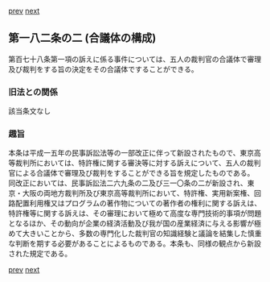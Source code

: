 [prev](/specific\markdowns\特許法\249_Mp-Ch_8-At_182.md)
[next](/specific\markdowns\特許法\251_Mp-Ch_8-At_183.md)
## 第一八二条の二 (合議体の構成)
第百七十八条第一項の訴えに係る事件については、五人の裁判官の合議体で審理及び裁判をする旨の決定をその合議体ですることができる。

### 旧法との関係
該当条文なし

### 趣旨
本条は平成一五年の民事訴訟法等の一部改正に伴って新設されたもので、東京高等裁判所においては、特許権に関する審決等に対する訴えについて、五人の裁判官による合議体で審理及び裁判をすることができる旨を規定したものである。
同改正においては、民事訴訟法二六九条の二及び三一〇条の二が新設され、東京・大阪の両地方裁判所及び東京高等裁判所において、特許権、実用新案権、回路配置利用権又はプログラムの著作物についての著作者の権利に関する訴えは、特許権等に関する訴えは、その審理において極めて高度な専門技術的事項が問題となるほか、その動向が企業の経済活動及び我が国の産業経済に与える影響が極めて大きいことから、多数の専門化した裁判官の知識経験と議論を結集した慎重な判断を期する必要があることによるものである。本条も、同様の観点から新設された規定である。

[prev](/specific\markdowns\特許法\249_Mp-Ch_8-At_182.md)
[next](/specific\markdowns\特許法\251_Mp-Ch_8-At_183.md)